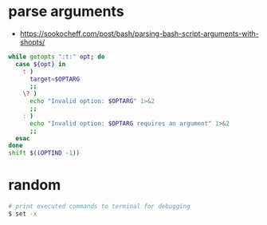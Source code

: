 # parse arguments
* https://sookocheff.com/post/bash/parsing-bash-script-arguments-with-shopts/

```bash
while getopts ":t:" opt; do
  case ${opt} in
    t )
      target=$OPTARG
      ;;
    \? )
      echo "Invalid option: $OPTARG" 1>&2
      ;;
    : )
      echo "Invalid option: $OPTARG requires an argument" 1>&2
      ;;
  esac
done
shift $((OPTIND -1))
```

# random
```bash
# print executed commands to terminal for debugging
$ set -x
```
